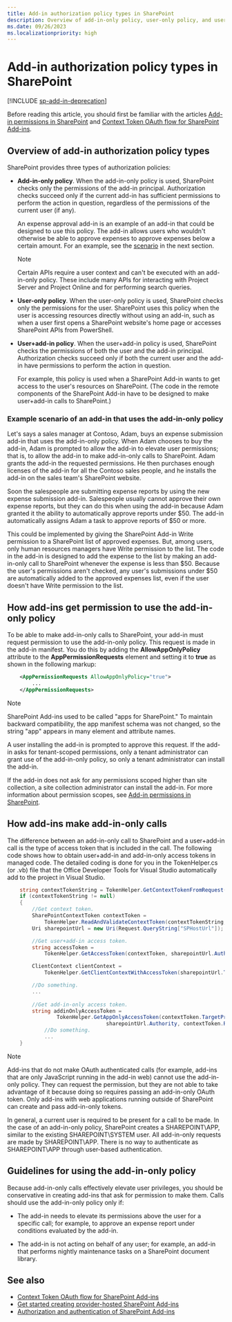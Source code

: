 ```yaml
---
title: Add-in authorization policy types in SharePoint
description: Overview of add-in-only policy, user-only policy, and user+add-in policy, and guidelines for using the add-in-only policy.
ms.date: 09/26/2023
ms.localizationpriority: high
---
```

# Add-in authorization policy types in SharePoint

[!INCLUDE [sp-add-in-deprecation](../../includes/snippets/sp-add-in-deprecation.md)]

Before reading this article, you should first be familiar with the articles [Add-in permissions in SharePoint](add-in-permissions-in-sharepoint.md) and [Context Token OAuth flow for SharePoint Add-ins](context-token-oauth-flow-for-sharepoint-add-ins.md).
 

<a name="Overview"> </a>

## Overview of add-in authorization policy types

SharePoint provides three types of authorization policies:

- **Add-in-only policy**. When the add-in-only policy is used, SharePoint checks only the permissions of the add-in principal. Authorization checks succeed only if the current add-in has sufficient permissions to perform the action in question, regardless of the permissions of the current user (if any).
    
    An expense approval add-in is an example of an add-in that could be designed to use this policy. The add-in allows users who wouldn't otherwise be able to approve expenses to approve expenses below a certain amount. For an example, see the [scenario](#Scenario) in the next section.
    
    > [!NOTE] 
    > Certain APIs require a user context and can't be executed with an add-in-only policy. These include many APIs for interacting with Project Server and Project Online and for performing search queries.

- **User-only policy**. When the user-only policy is used, SharePoint checks only the permissions for the user. SharePoint uses this policy when the user is accessing resources directly without using an add-in, such as when a user first opens a SharePoint website's home page or accesses SharePoint APIs from PowerShell.

- **User+add-in policy**. When the user+add-in policy is used, SharePoint checks the permissions of both the user and the add-in principal. Authorization checks succeed only if both the current user and the add-in have permissions to perform the action in question.
    
    For example, this policy is used when a SharePoint Add-in wants to get access to the user's resources on SharePoint. (The code in the remote components of the SharePoint Add-in have to be designed to make user+add-in calls to SharePoint.)
    
<a name="Scenario"> </a>

### Example scenario of an add-in that uses the add-in-only policy

Let's says a sales manager at Contoso, Adam, buys an expense submission add-in that uses the add-in-only policy. When Adam chooses to buy the add-in, Adam is prompted to allow the add-in to elevate user permissions; that is, to allow the add-in to make add-in-only calls to SharePoint. Adam grants the add-in the requested permissions. He then purchases enough licenses of the add-in for all the Contoso sales people, and he installs the add-in on the sales team's SharePoint website.
 
Soon the salespeople are submitting expense reports by using the new expense submission add-in. Salespeople usually cannot approve their own expense reports, but they can do this when using the add-in because Adam granted it the ability to automatically approve reports under $50. The add-in automatically assigns Adam a task to approve reports of $50 or more. 

This could be implemented by giving the SharePoint Add-in Write permission to a SharePoint list of approved expenses. But, among users, only human resources managers have Write permission to the list. The code in the add-in is designed to add the expense to the list by making an add-in-only call to SharePoint whenever the expense is less than $50. Because the user's permissions aren't checked, any user's submissions under $50 are automatically added to the approved expenses list, even if the user doesn't have Write permission to the list.
 
<a name="Approve"> </a>

## How add-ins get permission to use the add-in-only policy

To be able to make add-in-only calls to SharePoint, your add-in must request permission to use the add-in-only policy. This request is made in the add-in manifest. You do this by adding the **AllowAppOnlyPolicy** attribute to the **AppPermissionRequests** element and setting it to **true** as shown in the following markup:

```XML
    <AppPermissionRequests AllowAppOnlyPolicy="true">
        ...
    </AppPermissionRequests>
```

> [!NOTE] 
> SharePoint Add-ins used to be called "apps for SharePoint." To maintain backward compatibility, the app manifest schema was not changed, so the string "app" appears in many element and attribute names.
 

A user installing the add-in is prompted to approve this request. If the add-in asks for tenant-scoped permissions, only a tenant administrator can grant use of the add-in-only policy, so only a tenant administrator can install the add-in. 

If the add-in does not ask for any permissions scoped higher than site collection, a site collection administrator can install the add-in. For more information about permission scopes, see [Add-in permissions in SharePoint](add-in-permissions-in-sharepoint.md).
 

<a name="AppOnlyCalls"> </a> 

## How add-ins make add-in-only calls

The difference between an add-in-only call to SharePoint and a user+add-in call is the type of access token that is included in the call. The following code shows how to obtain user+add-in and add-in-only access tokens in managed code. The detailed coding is done for you in the TokenHelper.cs (or .vb) file that the Office Developer Tools for Visual Studio automatically add to the project in Visual Studio.

```csharp
    string contextTokenString = TokenHelper.GetContextTokenFromRequest(Request);
    if (contextTokenString != null)
    {
        //Get context token.
        SharePointContextToken contextToken =
            TokenHelper.ReadAndValidateContextToken(contextTokenString, Request.Url.Authority);
        Uri sharepointUrl = new Uri(Request.QueryString["SPHostUrl"]);

        //Get user+add-in access token.
        string accessToken =
            TokenHelper.GetAccessToken(contextToken, sharepointUrl.Authority).AccessToken;

        ClientContext clientContext =
            TokenHelper.GetClientContextWithAccessToken(sharepointUrl.ToString(), accessToken);

        //Do something. 
        ...
        
        //Get add-in-only access token.
        string addinOnlyAccessToken = 
                TokenHelper.GetAppOnlyAccessToken(contextToken.TargetPrincipalName, 
                                sharepointUrl.Authority, contextToken.Realm).AccessToken;
            //Do something.
            ...
    }
```


> [!NOTE] 
> Add-ins that do not make OAuth authenticated calls (for example, add-ins that are only JavaScript running in the add-in web) cannot use the add-in-only policy. They can request the permission, but they are not able to take advantage of it because doing so requires passing an add-in-only OAuth token. Only add-ins with web applications running outside of SharePoint can create and pass add-in-only tokens.

In general, a current user is required to be present for a call to be made. In the case of an add-in-only policy, SharePoint creates a SHAREPOINT\APP, similar to the existing SHAREPOINT\SYSTEM user. All add-in-only requests are made by SHAREPOINT\APP. There is no way to authenticate as SHAREPOINT\APP through user-based authentication.

<a name="GuidelinesFor"> </a>

## Guidelines for using the add-in-only policy

Because add-in-only calls effectively elevate user privileges, you should be conservative in creating add-ins that ask for permission to make them. Calls should use the add-in-only policy only if:

- The add-in needs to elevate its permissions above the user for a specific call; for example, to approve an expense report under conditions evaluated by the add-in.

- The add-in is not acting on behalf of any user; for example, an add-in that performs nightly maintenance tasks on a SharePoint document library.

## See also
<a name="AR"> </a>

- [Context Token OAuth flow for SharePoint Add-ins](context-token-oauth-flow-for-sharepoint-add-ins.md)
- [Get started creating provider-hosted SharePoint Add-ins](get-started-creating-provider-hosted-sharepoint-add-ins.md)
- [Authorization and authentication of SharePoint Add-ins](authorization-and-authentication-of-sharepoint-add-ins.md)

    
 

